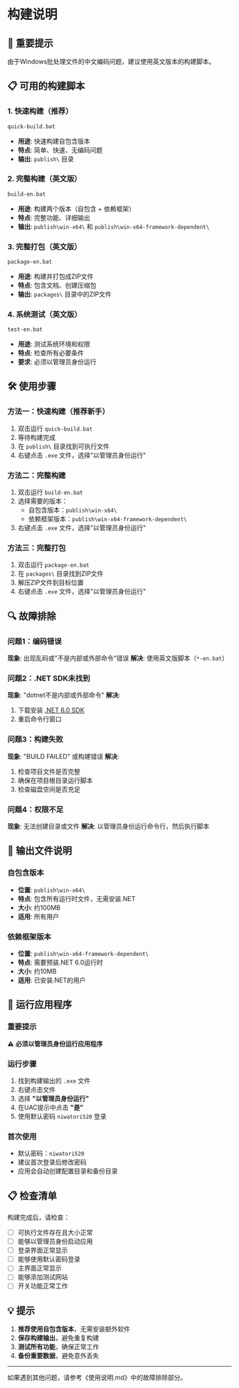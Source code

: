 # 构建说明

## 🚨 重要提示

由于Windows批处理文件的中文编码问题，建议使用英文版本的构建脚本。

## 📋 可用的构建脚本

### 1. 快速构建（推荐）
```bash
quick-build.bat
```
- **用途**: 快速构建自包含版本
- **特点**: 简单、快速、无编码问题
- **输出**: `publish\` 目录

### 2. 完整构建（英文版）
```bash
build-en.bat
```
- **用途**: 构建两个版本（自包含 + 依赖框架）
- **特点**: 完整功能、详细输出
- **输出**: `publish\win-x64\` 和 `publish\win-x64-framework-dependent\`

### 3. 完整打包（英文版）
```bash
package-en.bat
```
- **用途**: 构建并打包成ZIP文件
- **特点**: 包含文档、创建压缩包
- **输出**: `packages\` 目录中的ZIP文件

### 4. 系统测试（英文版）
```bash
test-en.bat
```
- **用途**: 测试系统环境和权限
- **特点**: 检查所有必要条件
- **要求**: 必须以管理员身份运行

## 🛠️ 使用步骤

### 方法一：快速构建（推荐新手）

1. 双击运行 `quick-build.bat`
2. 等待构建完成
3. 在 `publish\` 目录找到可执行文件
4. 右键点击 `.exe` 文件，选择"以管理员身份运行"

### 方法二：完整构建

1. 双击运行 `build-en.bat`
2. 选择需要的版本：
   - 自包含版本：`publish\win-x64\`
   - 依赖框架版本：`publish\win-x64-framework-dependent\`
3. 右键点击 `.exe` 文件，选择"以管理员身份运行"

### 方法三：完整打包

1. 双击运行 `package-en.bat`
2. 在 `packages\` 目录找到ZIP文件
3. 解压ZIP文件到目标位置
4. 右键点击 `.exe` 文件，选择"以管理员身份运行"

## 🔍 故障排除

### 问题1：编码错误
**现象**: 出现乱码或"不是内部或外部命令"错误
**解决**: 使用英文版脚本（`*-en.bat`）

### 问题2：.NET SDK未找到
**现象**: "dotnet不是内部或外部命令"
**解决**: 
1. 下载安装 [.NET 6.0 SDK](https://dotnet.microsoft.com/download/dotnet/6.0)
2. 重启命令行窗口

### 问题3：构建失败
**现象**: "BUILD FAILED" 或构建错误
**解决**:
1. 检查项目文件是否完整
2. 确保在项目根目录运行脚本
3. 检查磁盘空间是否充足

### 问题4：权限不足
**现象**: 无法创建目录或文件
**解决**: 以管理员身份运行命令行，然后执行脚本

## 📁 输出文件说明

### 自包含版本
- **位置**: `publish\win-x64\`
- **特点**: 包含所有运行时文件，无需安装.NET
- **大小**: 约100MB
- **适用**: 所有用户

### 依赖框架版本
- **位置**: `publish\win-x64-framework-dependent\`
- **特点**: 需要预装.NET 6.0运行时
- **大小**: 约10MB
- **适用**: 已安装.NET的用户

## 🚀 运行应用程序

### 重要提示
⚠️ **必须以管理员身份运行应用程序**

### 运行步骤
1. 找到构建输出的 `.exe` 文件
2. 右键点击文件
3. 选择 **"以管理员身份运行"**
4. 在UAC提示中点击 **"是"**
5. 使用默认密码 `niwatori520` 登录

### 首次使用
- 默认密码：`niwatori520`
- 建议首次登录后修改密码
- 应用会自动创建配置目录和备份目录

## 📋 检查清单

构建完成后，请检查：

- [ ] 可执行文件存在且大小正常
- [ ] 能够以管理员身份启动应用
- [ ] 登录界面正常显示
- [ ] 能够使用默认密码登录
- [ ] 主界面正常显示
- [ ] 能够添加测试网站
- [ ] 开关功能正常工作

## 💡 提示

1. **推荐使用自包含版本**，无需安装额外软件
2. **保存构建输出**，避免重复构建
3. **测试所有功能**，确保正常工作
4. **备份重要数据**，避免意外丢失

---

如果遇到其他问题，请参考《使用说明.md》中的故障排除部分。
